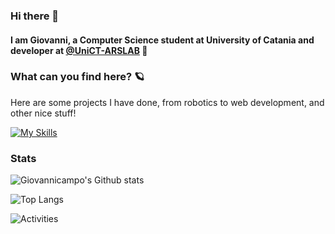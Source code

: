 ### Hi there 👋

#### I am Giovanni, a Computer Science student at University of Catania and developer at [@UniCT-ARSLAB](https://github.com/UniCT-ARSLab) 🤖

### What can you find here? 🪐
Here are some projects I have done, from robotics to web development, and other nice stuff!

[![My Skills](https://skillicons.dev/icons?i=c,cpp,java,python,html,css,js,nodejs,express,mongodb,postman,godot,processing,git,raspberrypi,arduino,linux,vscode&perline=9)](https://skillicons.dev)

### Stats
![Giovannicampo's Github stats](https://github-readme-stats-sigma-five.vercel.app/api?username=Giovannicampo&show_icons=true&theme=darcula&rank_icon=github)

![Top Langs](https://github-readme-stats.vercel.app/api/top-langs/?username=Giovannicampo&theme=darcula&layout=donut)

![Activities](https://github-profile-summary-cards.vercel.app/api/cards/profile-details?username=Giovannicampo&theme=darcula)

